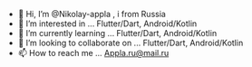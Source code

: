 - 👋 Hi, I’m @Nikolay-appla , i from Russia
- 👀 I’m interested in ... Flutter/Dart, Android/Kotlin
- 🌱 I’m currently learning ... Flutter/Dart, Android/Kotlin
- 💞️ I’m looking to collaborate on ... Flutter/Dart, Android/Kotlin
- 📫 How to reach me ... Appla.ru@mail.ru

 
